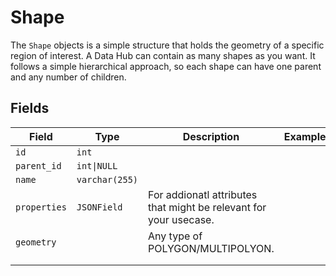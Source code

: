 # Shape

The `Shape` objects is a simple structure that holds the geometry of a specific region of interest. A Data Hub can contain as many shapes as you want. It follows a simple hierarchical approach, so each shape can have one parent and any number of children.


## Fields

| Field        | Type           | Description                                                  | Example |
| ------------ | -------------- | ------------------------------------------------------------ | ------- |
| `id`         | `int`          |                                                              |         |
| `parent_id`  | `int\|NULL`    |                                                              |         |
| `name`       | `varchar(255)` |                                                              |         |
| `properties` | `JSONField`    | For addionatl attributes that might be relevant for your usecase. |         |
| `geometry`   |                | Any type of POLYGON/MULTIPOLYON.                             |         |
|              |                |                                                              |         |
|              |                |                                                              |         |

